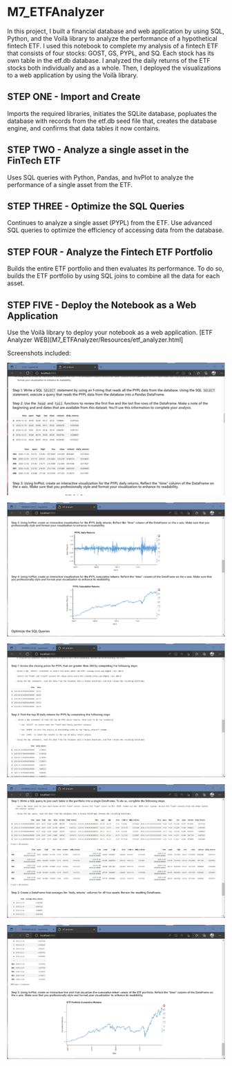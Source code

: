 # M7_ETFAnalyzer

In this project, I built a financial database and web application by using SQL, Python, and the Voilà library to analyze the performance of a hypothetical fintech ETF. I used this notebook to complete my analysis of a fintech ETF that consists of four stocks: GOST, GS, PYPL, and SQ. Each stock has its own table in the etf.db database. I analyzed the daily returns of the ETF stocks both individually and as a whole. Then, I deployed the visualizations to a web application by using the Voilà library.

## STEP ONE - Import and Create

Imports the required libraries, initiates the SQLite database, popluates the database with records from the etf.db seed file that, creates the database engine, and confirms that data tables it now contains.

## STEP TWO - Analyze a single asset in the FinTech ETF

Uses SQL queries with Python, Pandas, and hvPlot to analyze the performance of a single asset from the ETF.

## STEP THREE - Optimize the SQL Queries

Continues to analyze a single asset (PYPL) from the ETF. Use advanced SQL queries to optimize the efficiency of accessing data from the database.

## STEP FOUR - Analyze the Fintech ETF Portfolio

Builds the entire ETF portfolio and then evaluates its performance. To do so, builds the ETF portfolio by using SQL joins to combine all the data for each asset.

## STEP FIVE - Deploy the Notebook as a Web Application

Use the Voilà library to deploy your notebook as a web application. [ETF Analyzer WEB][M7_ETFAnalyzer/Resources/etf_analyzer.html]

Screenshots included:

![Tables_PYPL](./Resources/voila_1.png)

![Graphs_PYPL](./Resources/voila_2.png)

![Tables_PYPL>200](./Resources/voila_3.png)

![SQL_Query_tables](./Resources/voila_4.png)

![Graph_cumulative](./Resources/voila_5.png)

